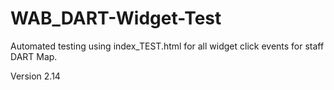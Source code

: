 # WAB_DART-Widget-Test
Automated testing using index_TEST.html for all widget click events for staff DART Map.

Version 2.14
